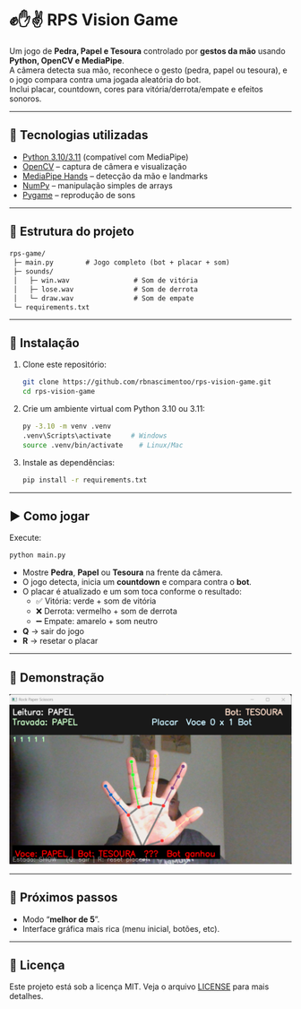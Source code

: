 
# ✊✋✌️ RPS Vision Game

Um jogo de **Pedra, Papel e Tesoura** controlado por **gestos da mão** usando **Python, OpenCV e MediaPipe**.  
A câmera detecta sua mão, reconhece o gesto (pedra, papel ou tesoura), e o jogo compara contra uma jogada aleatória do bot.  
Inclui placar, countdown, cores para vitória/derrota/empate e efeitos sonoros.

---

## 🚀 Tecnologias utilizadas
- [Python 3.10/3.11](https://www.python.org/) (compatível com MediaPipe)
- [OpenCV](https://opencv.org/) – captura de câmera e visualização
- [MediaPipe Hands](https://developers.google.com/mediapipe) – detecção da mão e landmarks
- [NumPy](https://numpy.org/) – manipulação simples de arrays
- [Pygame](https://www.pygame.org/) – reprodução de sons

---

## 📂 Estrutura do projeto
```
rps-game/
 ├─ main.py        # Jogo completo (bot + placar + som)
 ├─ sounds/
 │   ├─ win.wav                # Som de vitória
 │   ├─ lose.wav               # Som de derrota
 │   └─ draw.wav               # Som de empate
 └─ requirements.txt
```

---

## 🔧 Instalação

1. Clone este repositório:
   ```bash
   git clone https://github.com/rbnascimentoo/rps-vision-game.git
   cd rps-vision-game
   ```

2. Crie um ambiente virtual com Python 3.10 ou 3.11:
   ```bash
   py -3.10 -m venv .venv
   .venv\Scripts\activate     # Windows
   source .venv/bin/activate    # Linux/Mac
   ```

3. Instale as dependências:
   ```bash
   pip install -r requirements.txt
   ```

---

## ▶️ Como jogar

Execute:
```bash
python main.py
```

- Mostre **Pedra**, **Papel** ou **Tesoura** na frente da câmera.  
- O jogo detecta, inicia um **countdown** e compara contra o **bot**.  
- O placar é atualizado e um som toca conforme o resultado:
  - ✅ Vitória: verde + som de vitória
  - ❌ Derrota: vermelho + som de derrota
  - ➖ Empate: amarelo + som neutro
- **Q** → sair do jogo  
- **R** → resetar o placar

---

## 📸 Demonstração

![Demo](./demo.png)

---

## 🧩 Próximos passos
- Modo “**melhor de 5**”.
- Interface gráfica mais rica (menu inicial, botões, etc).

---

## 📄 Licença
Este projeto está sob a licença MIT. Veja o arquivo [LICENSE](LICENSE) para mais detalhes.
